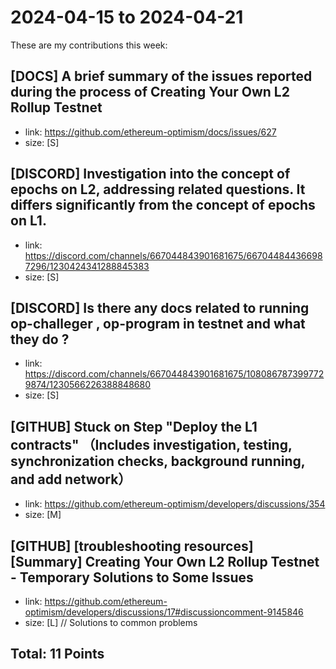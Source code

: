 # 2024-04-15 to 2024-04-21

These are my contributions this week:

## [DOCS] A brief summary of the issues reported during the process of Creating Your Own L2 Rollup Testnet

- link: https://github.com/ethereum-optimism/docs/issues/627
- size: [S]

## [DISCORD] Investigation into the concept of epochs on L2, addressing related questions. It differs significantly from the concept of epochs on L1.

- link: https://discord.com/channels/667044843901681675/667044844366987296/1230424341288845383
- size: [S]

## [DISCORD] Is there any docs related to running op-challeger , op-program in testnet and what they do ? 

- link: https://discord.com/channels/667044843901681675/1080867873997729874/1230566226388848680
- size: [S]

## [GITHUB] Stuck on Step "Deploy the L1 contracts"   （Includes investigation, testing, synchronization checks, background running, and add network）

- link: https://github.com/ethereum-optimism/developers/discussions/354
- size: [M]

## [GITHUB] [troubleshooting resources] [Summary] Creating Your Own L2 Rollup Testnet - Temporary Solutions to Some Issues

- link: https://github.com/ethereum-optimism/developers/discussions/17#discussioncomment-9145846
- size: [L] // Solutions to common problems

## Total: 11 Points

